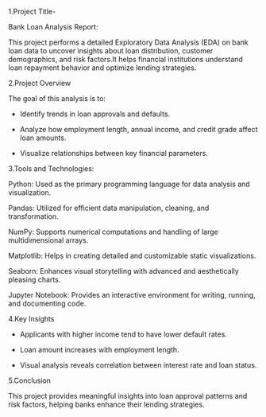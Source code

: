 1.Project Title-

 Bank Loan Analysis Report:

This project performs a detailed Exploratory Data Analysis (EDA) on bank loan data to uncover insights about loan distribution, customer demographics, and risk factors.It helps financial institutions understand loan repayment behavior and optimize lending strategies.

2.Project Overview

The goal of this analysis is to:
- Identify trends in loan approvals and defaults.
  
- Analyze how employment length, annual income, and credit grade affect loan amounts.
  
- Visualize relationships between key financial parameters.

3.Tools and Technologies:

Python: Used as the primary programming language for data analysis and visualization.

Pandas: Utilized for efficient data manipulation, cleaning, and transformation.

NumPy: Supports numerical computations and handling of large multidimensional arrays.

Matplotlib: Helps in creating detailed and customizable static visualizations.

Seaborn: Enhances visual storytelling with advanced and aesthetically pleasing charts.

Jupyter Notebook: Provides an interactive environment for writing, running, and documenting code.

4.Key Insights

- Applicants with higher income tend to have lower default rates.

- Loan amount increases with employment length.
  
- Visual analysis reveals correlation between interest rate and loan status.
  
5.Conclusion

This project provides meaningful insights into loan approval patterns and risk factors, helping banks enhance their lending strategies.
